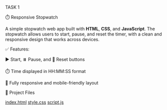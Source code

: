 TASK 1

⏱️ Responsive Stopwatch

A simple stopwatch web app built with **HTML**, **CSS**, and **JavaScript**. The stopwatch allows users to start, pause, and reset the timer, with a clean and responsive design that works across devices.

 ✅ Features:
 
 ▶️ Start, ⏸️ Pause, and 🔄 Reset buttons
 
 ⏱️ Time displayed in HH:MM:SS format
 
 📱 Fully responsive and mobile-friendly layout

 📂 Project Files

[index.html](index.html)
[style.css](style.css)
[script.js](script.js)
